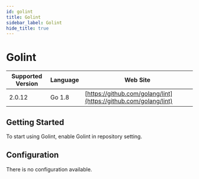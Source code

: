 ```yaml
---
id: golint
title: Golint
sidebar_label: Golint
hide_title: true
---
```


# Golint

| Supported Version | Language | Web Site |
| ----------------- | -------- | -------- |
| 2.0.12 | Go 1.8 | [https://github.com/golang/lint](https://github.com/golang/lint) |

## Getting Started

To start using Golint, enable Golint in repository setting.

## Configuration

There is no configuration available.

